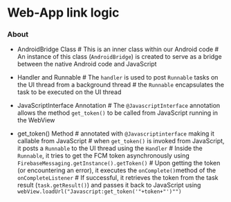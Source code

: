 # Web-App link logic

### About

- AndroidBridge Class
\# This is an inner class within our Android code
\# An instance of this class (`AndroidBridge`) is created to serve as a bridge between the native Android code and JavaScript

- Handler and Runnable
\# The `handler` is used to post `Runnable` tasks on the UI thread from a background thread
\# the `Runnable` encapsulates the task to be executed on the UI thread

- JavaScriptInterface Annotation
\# The `@JavascriptInterface` annotation allows the method `get_token()` to be called from JavaScript running in the WebView

- get_token() Method
\# annotated with `@Javascriptinterface` making it callable from JavaScript
\# when `get_token()` is invoked from JavaScript, it posts a `Runnable` to the UI thread using the `Handler`
\# Inside the `Runnable`, it tries to get the FCM token asynchronously using `FirebaseMessaging.getInstance().getToken()`
\# Upon getting the token (or encountering an error), it executes the `onComplete()`method of the `onCompleteListener`
\# If successful, it retrieves the token from the task result (`task.getResult()`) and passes it back to JavaScript using `webView.loadUrl("Javascript:get_token('"+token+"')"")`
